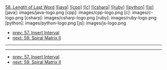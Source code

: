 [58. Length of Last Word](https://leetcode.com/problems/length-of-last-word/)
[![java]](https://github.com/leetcode-study-group/leetcode-java-solutions/blob/master/058-length-of-last-word.md)
[![cpp]](https://github.com/leetcode-study-group/leetcode-cpp-solutions/blob/master/058-length-of-last-word.md)
[![c]](https://github.com/leetcode-study-group/leetcode-c-solutions/blob/master/058-length-of-last-word.md)
[![csharp]](https://github.com/leetcode-study-group/leetcode-csharp-solutions/blob/master/058-length-of-last-word.md)
[![ruby]](https://github.com/leetcode-study-group/leetcode-ruby-solutions/blob/master/058-length-of-last-word.md)
[![python]](https://github.com/leetcode-study-group/leetcode-python-solutions/blob/master/058-length-of-last-word.md)
[![js]](https://github.com/leetcode-study-group/leetcode-js-solutions/blob/master/058-length-of-last-word.md)
[java]: images/java-logo.png
[cpp]: images/cpp-logo.png
[c]: images/c-logo.png
[csharp]: images/csharp-logo.png
[ruby]: images/ruby-logo.png
[python]: images/python-logo.png
[js]: images/js-logo.png

- [prev: 57. Insert Interval](057-insert-interval.md)
- [next: 59. Spiral Matrix II](059-spiral-matrix-ii.md)

---


---

- [prev: 57. Insert Interval](057-insert-interval.md)
- [next: 59. Spiral Matrix II](059-spiral-matrix-ii.md)
